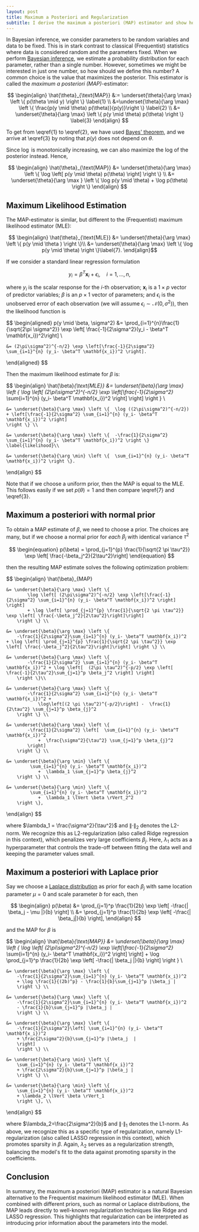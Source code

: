 ```yaml
---
layout: post
title: Maximum a Posteriori and Regularization
subtitle: I derive the maximum a posteriori (MAP) estimator and show how, under different prior choices, MAP estimation leads naturally to L2-regularization (Ridge regression) with a normal prior and L1-regularization (LASSO regression) with a Laplace prior.
---
```


In Bayesian inference, we consider parameters to be random variables and data to be fixed. This is in stark contrast to classical (Frequentist) statistics where data is considered random and the parameters fixed. When we perform [Bayesian inference]({{site.baseurl}}/blog/bayesian-inference), we estimate a probability distribution for each parameter, rather than a single number. However, sometimes we might be interested in just one number, so how should we define this number? A common choice is the value that maximizes the posterior. This estimator is called the *maximum a posteriori (MAP)*-estimator:

$$
\begin{align}
\hat{\theta}_{\text{MAP}} &:= \underset{\theta}{\arg \max} \left \{ p(\theta \mid y) \right \} \label{1} \\ 
    &=\underset{\theta}{\arg \max} \left \{ \frac{p(y \mid \theta) p(\theta)}{p(y)}\right \} \label{2} \\
    &= \underset{\theta}{\arg \max} \left \{ p(y \mid \theta) p(\theta) \right \} \label{3}
\end{align}
$$

To get from \eqref{1} to \eqref{2}, we have used [Bayes' theorem]({{site.baseurl}}/blog/bayesian-inference), and we arrive at \eqref{3} by noting that $p(y)$ does not depend on $\theta$. 

Since $\log$ is monotonically increasing, we can also maximize the log of the posterior instead. Hence,

$$
\begin{align}
\hat{\theta}_{\text{MAP}} &= \underset{\theta}{\arg \max} \left \{ \log \left[ p(y \mid \theta) p(\theta) \right] \right \} \\
    &= \underset{\theta}{\arg \max } \left \{ \log p(y \mid \theta) + \log p(\theta) \right \}
\end{align}
$$

## Maximum Likelihood Estimation
The MAP-estimator is similar, but different to the (Frequentist) maximum likelihood estimator (MLE):

$$
\begin{align}
\hat{\theta}_{\text{MLE}} &= \underset{\theta}{\arg \max} \left \{ p(y \mid \theta ) \right \}\\
    &= \underset{\theta}{\arg \max} \left \{ \log p(y \mid \theta) \right \}\label{7}.
\end{align}$$

If we consider a standard linear regression formulation

$$
y_{i} = \beta^{T}\mathbf{x}_{i} + \epsilon_i, \quad i = 1, ..., n,
$$

where $y_{i}$ is the scalar response for the $i$-th observation; $\mathbf{x}_{i}$ is a $1 \times p$ vector of predictor variables; $\beta$ is an $p \times 1$ vector of parameters; and $\epsilon_i$ is the unobserved error of each observation (we will assume $\epsilon_i \sim\mathcal{N}(0, \sigma^2)$), then the likelihood function is

$$
\begin{aligned}
p(y \mid \beta, \sigma^2) 
	&= \prod_{i=1}^{n}\frac{1}{\sqrt{2\pi \sigma^2}} \exp \left[ \frac{-1}{2\sigma^2}(y_i - \beta^T \mathbf{x_i})^2\right] \\
	
    &= (2\pi\sigma^2)^{-n/2} \exp \left[\frac{-1}{2\sigma^2} \sum_{i=1}^{n} (y_i- \beta^T \mathbf{x_i})^2 \right].
\end{aligned}
$$

Then the maximum likelihood estimate for $\beta$ is:

$$
\begin{align}
\hat{\beta}_{\text{MLE}} 
    &= \underset{\beta}{\arg \max} \left \{ \log \left[ (2\pi\sigma^2)^{-n/2} \exp \left[\frac{-1}{2\sigma^2} \sum_{i=1}^{n} (y_i- \beta^T \mathbf{x_i})^2 \right] \right] \right \} \\

    &= \underset{\beta}{\arg \max} \left \{  \log ((2\pi\sigma^2)^{-n/2}) + \left[\frac{-1}{2\sigma^2} \sum_{i=1}^{n} (y_i- \beta^T \mathbf{x_i})^2 \right] 
    \right \} \\

    &= \underset{\beta}{\arg \max} \left \{  -\frac{1}{2\sigma^2} \sum_{i=1}^{n} (y_i- \beta^T \mathbf{x_i})^2 \right \} \label{likelihood}\\

    &= \underset{\beta}{\arg \min} \left \{  \sum_{i=1}^{n} (y_i- \beta^T \mathbf{x_i})^2 \right \}.

\end{align}
$$

Note that if we choose a uniform prior, then the MAP is equal to the MLE. This follows easily if we set $p(\theta) =1$ and then compare \eqref{7} and \eqref{3}.

## Maximum a posteriori with normal prior
To obtain a MAP estimate of $\beta$, we need to choose a prior. The choices are many, but if we choose a normal prior for *each* $\beta_j$ with identical variance $\tau^2$

$$
\begin{equation}
p(\beta) = \prod_{j=1}^{p} \frac{1}{\sqrt{2 \pi \tau^2}} \exp \left[ \frac{-\beta_j^2}{2\tau^2}\right]
\end{equation}
$$

then the resulting MAP estimate solves the following optimization problem:

$$
\begin{align}
\hat{\beta}_{MAP} 

    &= \underset{\beta}{\arg \max} \left \{ 
            \log \left[ (2\pi\sigma^2)^{-n/2} \exp \left[\frac{-1}{2\sigma^2} \sum_{i=1}^{n} (y_i- \beta^T \mathbf{x_i})^2 \right] \right] 
            + \log \left[ \prod_{j=1}^{p} \frac{1}{\sqrt{2 \pi \tau^2}} \exp \left[ \frac{-\beta_j^2}{2\tau^2}\right]\right]
        \right \} \\

    &= \underset{\beta}{\arg \max} \left \{ 
        -\frac{1}{2\sigma^2}\sum_{i=1}^{n} (y_i- \beta^T \mathbf{x_i})^2  + \log \left[ \prod_{j=1}^{p} \frac{1}{\sqrt{2 \pi \tau^2}} \exp \left[ \frac{-\beta_j^2}{2\tau^2}\right]\right] \right \} \\
    
    &= \underset{\beta}{\arg \max} \left \{ 
            -\frac{1}{2\sigma^2} \sum_{i=1}^{n} (y_i- \beta^T \mathbf{x_i})^2 + \log \left[  (2\pi \tau^2)^{-p/2} \exp \left[ \frac{-1}{2\tau^2}\sum_{j=1}^p \beta_j^2 \right] \right]
        \right \}\\

    &= \underset{\beta}{\arg \max} \left \{ 
            -\frac{1}{2\sigma^2} \sum_{i=1}^{n} (y_i- \beta^T \mathbf{x_i})^2 +
                \log\left[(2 \pi \tau^2)^{-p/2}\right] -  \frac{1}{2\tau^2} \sum_{j=1}^p \beta_{j}^2
        \right \} \\

    &= \underset{\beta}{\arg \max} \left \{ 
            -\frac{1}{2\sigma^2} \left[  \sum_{i=1}^{n} (y_i- \beta^T \mathbf{x_i})^2
                +  \frac{\sigma^2}{\tau^2} \sum_{j=1}^p \beta_{j}^2
            \right] 
        \right \} \\

    &= \underset{\beta}{\arg \min} \left \{ 
             \sum_{i=1}^{n} (y_i- \beta^T \mathbf{x_i})^2
                +  \lambda_1 \sum_{j=1}^p \beta_{j}^2
        \right \} \\
        
    &= \underset{\beta}{\arg \min} \left \{ 
             \sum_{i=1}^{n} (y_i- \beta^T \mathbf{x_i})^2
                +  \lambda_1 \lVert \beta \rVert_2^2
        \right \},
\end{align}
$$

where $\lambda_1 = \frac{\sigma^2}{\tau^2}$ and $\lVert \cdot \rVert_2$ denotes the L2-norm. We recognize this as L2-regularization (also called Ridge regression in this context), which penalizes very large coefficients $\beta_j$. Here, $\lambda_1$ acts as a hyperparameter that controls the trade-off between fitting the data well and keeping the parameter values small.

## Maximum a posteriori with Laplace prior
Say we choose a [Laplace distribution](https://en.wikipedia.org/wiki/Laplace_distribution) as prior for each $\beta_j$ with same location parameter $\mu=0$ and scale parameter $b$ for each, then

$$
\begin{align}
p(\beta) &= \prod_{j=1}^p \frac{1}{2b} \exp \left[ -\frac{| \beta_j - \mu |}{b} \right] \\
    &= \prod_{j=1}^p \frac{1}{2b} \exp \left[ -\frac{| \beta_j|}{b} \right],
\end{align}
$$

and the MAP for $\beta$ is

$$
\begin{align}
\hat{\beta}_{\text{MAP}} 
    &= \underset{\beta}{\arg \max} \left \{ 
            \log \left[ (2\pi\sigma^2)^{-n/2} \exp \left[\frac{-1}{2\sigma^2} \sum_{i=1}^{n} (y_i- \beta^T \mathbf{x_i})^2 \right] \right] 
            + \log \prod_{j=1}^p \frac{1}{2b} \exp \left[ -\frac{| \beta_j |}{b} \right]
        \right \} \\
    
    &= \underset{\beta}{\arg \max} \left \{ 
        -\frac{1}{2\sigma^2}\sum_{i=1}^{n} (y_i- \beta^T \mathbf{x_i})^2 
        + \log \frac{1}{(2b)^p} - \frac{1}{b}\sum_{j=1}^p |\beta_j |
        \right \} \\

    &= \underset{\beta}{\arg \max} \left \{ 
        -\frac{1}{2\sigma^2}\sum_{i=1}^{n} (y_i- \beta^T \mathbf{x_i})^2 
        - \frac{1}{b}\sum_{j=1}^p |\beta_j |
        \right \} \\   

    &= \underset{\beta}{\arg \max} \left \{ 
        -\frac{1}{2\sigma^2}\left[ \sum_{i=1}^{n} (y_i- \beta^T \mathbf{x_i})^2 
        + \frac{2\sigma^2}{b}\sum_{j=1}^p |\beta_j  |
        \right]
        \right \} \\ 

    &= \underset{\beta}{\arg \min} \left \{ 
        \sum_{i=1}^{n} (y_i- \beta^T \mathbf{x_i})^2 
        + \frac{2\sigma^2}{b}\sum_{j=1}^p |\beta_j |
        \right \} \\ 

    &= \underset{\beta}{\arg \min} \left \{ 
        \sum_{i=1}^{n} (y_i- \beta^T \mathbf{x_i})^2 
        + \lambda_2 \lVert \beta \rVert_1
        \right \}, \\ 

\end{align}
$$

where $\lambda_2=\frac{2\sigma^2}{b}$ and $\lVert \cdot \rVert_1$ denotes the L1-norm. As above, we recognize this as a specific type of regularization, namely L1-regularization (also called LASSO regression in this context), which promotes sparsity in $\beta$. Again, $\lambda_2$ serves as a regularization strength, balancing the model's fit to the data against promoting sparsity in the coefficients.


## Conclusion
In summary, the maximum a posteriori (MAP) estimator is a natural Bayesian alternative to the Frequentist maximum likelihood estimator (MLE). When combined with different priors, such as normal or Laplace distributions, the MAP leads directly to well-known regularization techniques like Ridge and LASSO regression. This highlights that regularization can be interpreted as introducing prior information about the parameters into the model.